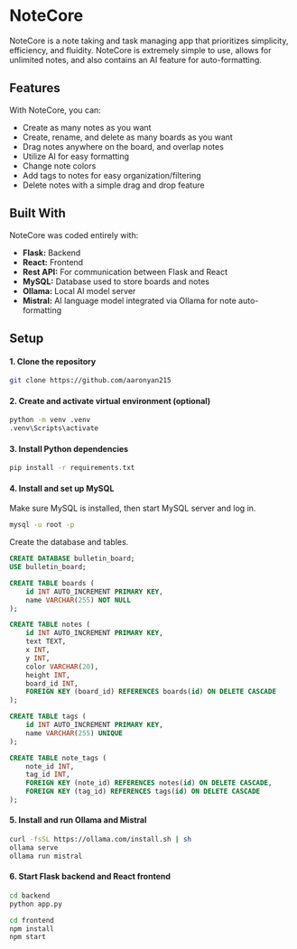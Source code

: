 # NoteCore

NoteCore is a note taking and task managing app that prioritizes simplicity, efficiency, and fluidity. NoteCore is extremely simple to use, allows for unlimited notes, and also contains an AI feature for auto-formatting.

## Features

With NoteCore, you can:

- Create as many notes as you want
- Create, rename, and delete as many boards as you want
- Drag notes anywhere on the board, and overlap notes
- Utilize AI for easy formatting
- Change note colors
- Add tags to notes for easy organization/filtering
- Delete notes with a simple drag and drop feature

## Built With

NoteCore was coded entirely with:

- **Flask:** Backend
- **React:** Frontend
- **Rest API:** For communication between Flask and React
- **MySQL:** Database used to store boards and notes
- **Ollama:** Local AI model server
- **Mistral:** AI language model integrated via Ollama for note auto-formatting

## Setup

#### 1. Clone the repository

```bash
git clone https://github.com/aaronyan215
```

#### 2. Create and activate virtual environment (optional)

```bash
python -m venv .venv
.venv\Scripts\activate
```

#### 3. Install Python dependencies

```bash
pip install -r requirements.txt
```

#### 4. Install and set up MySQL

Make sure MySQL is installed, then start MySQL server and log in.
```bash
mysql -u root -p
```

Create the database and tables.
```sql
CREATE DATABASE bulletin_board;
USE bulletin_board;

CREATE TABLE boards (
    id INT AUTO_INCREMENT PRIMARY KEY,
    name VARCHAR(255) NOT NULL
);

CREATE TABLE notes (
    id INT AUTO_INCREMENT PRIMARY KEY,
    text TEXT,
    x INT,
    y INT,
    color VARCHAR(20),
    height INT,
    board_id INT,
    FOREIGN KEY (board_id) REFERENCES boards(id) ON DELETE CASCADE
);

CREATE TABLE tags (
    id INT AUTO_INCREMENT PRIMARY KEY,
    name VARCHAR(255) UNIQUE
);

CREATE TABLE note_tags (
    note_id INT,
    tag_id INT,
    FOREIGN KEY (note_id) REFERENCES notes(id) ON DELETE CASCADE,
    FOREIGN KEY (tag_id) REFERENCES tags(id) ON DELETE CASCADE
);
```
#### 5. Install and run Ollama and Mistral

```bash
curl -fsSL https://ollama.com/install.sh | sh
ollama serve
ollama run mistral
```

#### 6. Start Flask backend and React frontend

```bash
cd backend
python app.py

cd frontend
npm install
npm start
```

